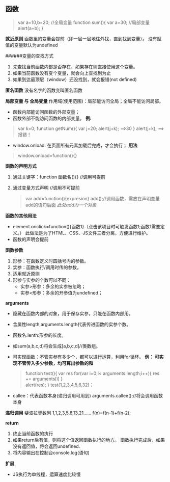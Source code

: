 函数
---
> var a=10,b=20;  //全局变量
  function  sum(){
    var a=30; //局部变量
    alert(a+b);
  }

**就近原则** 
函数里的变量会提前（即一层一层地往外找，直到找到变量）。
没有赋值的变量默认为undefined

######变量的查找方式

1. 先查找当前函数内部是否存在，如果存在则直接使用这个变量。
2. 如果当前函数没有变个变量，就会向上查找到为止
3. 如果到达最顶层（window）还没找到，就会报错(not defined)


**匿名函数**
没有名字的函数变叫匿名函数

**局部变量 与 全局变量**
作用域(使用范围)：局部能访问全局；全局不能访问局部。

* 函数内部能访问函数的外部变量；
* 函数外部不能访问函数的内部变量。
**例:**
>var k=0;
> function getNum(){
>   var j=20;
>   alert(j+k);  ==>30
> }
> alert(j+k); ==>报错！

* window.onload: 在页面所有元素加载后完成，才会执行；
**用法**
>window.onload=function(){}

**函数的声明方式**
1. 通过关键字：function 函数名(){} //调用可提前
2. 通过变量方式声明 //调用不可提前  

   >var add=function(){expresion}
   >add();//调用函数，需放在声明变量add的语句后面
   >*此处add为一个对象*

**函数的其他用法**

* element.onclick=function(){函数1}（点击该项目时可触发函数1;函数1需要定义。）
此做法是为了HTML、CSS、JS文件三者分离，方便进行维护。
* 函数的声明会提前

 
**函数参数**
1. 形参：在函数定义时圆括号内的参数。
2. 实参：函数执行/调用时传的参数。
3. 适用就近原则
4. 形参与实参的个数可以不同：
    * 实参>形参：多余的实参被忽略；
    * 实参<形参：多余的开参值为undefined；

**arguments**

* 隐藏在函数内部的对象，用于保存实参，只能在函数内部用。
* 含属性length,arguments.length代表传进函数的实参个数。
* 函数名.lenth:形参的长度。
* 如sum(a,b,c,d)将会生成[a,b,c,d]//类数组。
* 可实现函数：不管实参有多少个，都可以进行运算，利用for循环。
    **例： 可实现不管传入多少参数，均可算出参数的和**
    
    > function test(){
       var res
       for(var i=0;i< arguments.length;i++){
           res += arguments[i]
      }  
        alert(res);
    }
    test(1,2,3,4,5,6,32)；
* callee：代表函数本身(递归调用可用到)
    arguments.callee();//将会调用函数本身

**递归调用**
斐波拉契数列
1,1,2,3,5,8,13,21......
f(n)=f(n-1)+f(n-2);


**return**

1. 终止当前函数的执行
2. 如果return后有值，则将这个值返回函数执行的地方。
  函数执行完成后，如果没有返回值，将会返回undefined.
3. 将内容输出在控制台console.log(语句)


**扩展**
* JS执行为单线程，运算速度比较慢

    